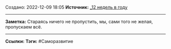 Создано: 2022-12-09 18:05
**Источник:** [_12 недель в году](_12%20недель%20в%20году.md)
***
**Заметка:**  Стараясь ничего не пропустить, мы, сами того не желая, пропускаем всё.
***
**Ссылки:** 
**Тэги:** #Саморазвитие 